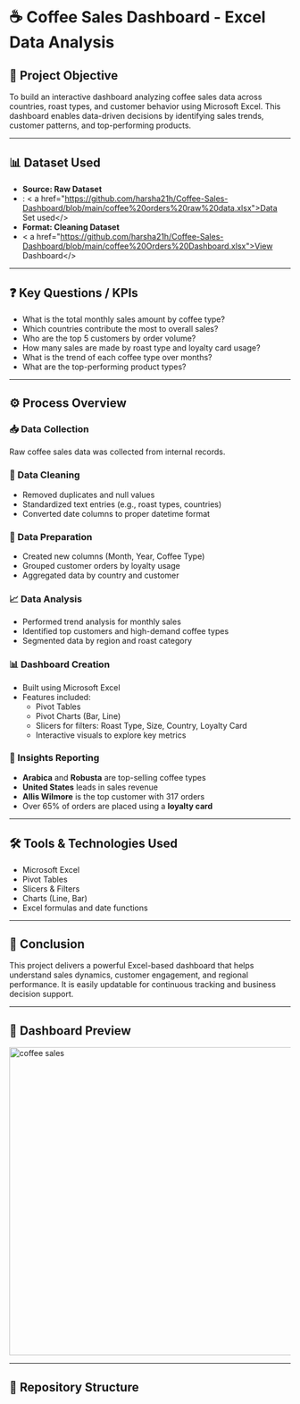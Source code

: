 # ☕ Coffee Sales Dashboard - Excel Data Analysis

## 📌 Project Objective
To build an interactive dashboard analyzing coffee sales data across countries, roast types, and customer behavior using Microsoft Excel. This dashboard enables data-driven decisions by identifying sales trends, customer patterns, and top-performing products.

---

## 📊 Dataset Used
- **Source: Raw Dataset**
- : < a href="https://github.com/harsha21h/Coffee-Sales-Dashboard/blob/main/coffee%20orders%20raw%20data.xlsx">Data Set used</>
- **Format: Cleaning Dataset**
- < a href="https://github.com/harsha21h/Coffee-Sales-Dashboard/blob/main/coffee%20Orders%20Dashboard.xlsx">View Dashboard</>

---

## ❓ Key Questions / KPIs
- What is the total monthly sales amount by coffee type?
- Which countries contribute the most to overall sales?
- Who are the top 5 customers by order volume?
- How many sales are made by roast type and loyalty card usage?
- What is the trend of each coffee type over months?
- What are the top-performing product types?

---

## ⚙️ Process Overview

### 📥 Data Collection
Raw coffee sales data was collected from internal records.

### 🧹 Data Cleaning
- Removed duplicates and null values
- Standardized text entries (e.g., roast types, countries)
- Converted date columns to proper datetime format

### 🧾 Data Preparation
- Created new columns (Month, Year, Coffee Type)
- Grouped customer orders by loyalty usage
- Aggregated data by country and customer

### 📈 Data Analysis
- Performed trend analysis for monthly sales
- Identified top customers and high-demand coffee types
- Segmented data by region and roast category

### 📊 Dashboard Creation
- Built using Microsoft Excel
- Features included:
  - Pivot Tables
  - Pivot Charts (Bar, Line)
  - Slicers for filters: Roast Type, Size, Country, Loyalty Card
  - Interactive visuals to explore key metrics

### 📌 Insights Reporting
- **Arabica** and **Robusta** are top-selling coffee types
- **United States** leads in sales revenue
- **Allis Wilmore** is the top customer with 317 orders
- Over 65% of orders are placed using a **loyalty card**

---

## 🛠️ Tools & Technologies Used
- Microsoft Excel  
- Pivot Tables  
- Slicers & Filters  
- Charts (Line, Bar)  
- Excel formulas and date functions

---

## 📎 Conclusion
This project delivers a powerful Excel-based dashboard that helps understand sales dynamics, customer engagement, and regional performance. It is easily updatable for continuous tracking and business decision support.

---

## 📸 Dashboard Preview
<img width="551" alt="coffee sales" src="https://github.com/user-attachments/assets/d720ec93-60e1-4e0c-9f24-55423efb89e2" />


---

## 📁 Repository Structure
